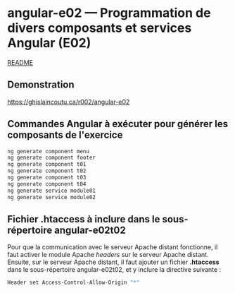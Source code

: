 # angular-e02 &mdash; Programmation de divers composants et services Angular (E02)
[README](../README.md)

## Demonstration
https://ghislaincoutu.ca/r002/angular-e02

## Commandes Angular à exécuter pour générer les composants de l'exercice
```sh
ng generate component menu
ng generate component footer
ng generate component t01
ng generate component t02
ng generate component t03
ng generate component t04
ng generate service module01
ng generate service module02
```

## Fichier .htaccess à inclure dans le sous-répertoire angular-e02t02
Pour que la communication avec le serveur Apache distant fonctionne, il faut activer le module Apache _headers_ sur le serveur Apache distant. Ensuite, sur le serveur Apache distant, il faut ajouter un fichier **.htaccess** dans le sous-répertoire angular-e02t02, et y inclure la directive suivante :
```sh
Header set Access-Control-Allow-Origin "*"
```
